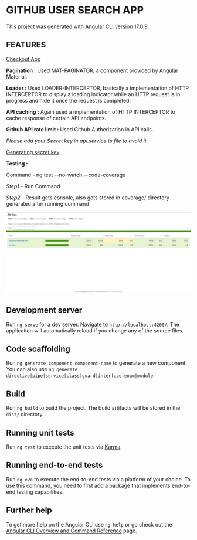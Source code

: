 # GITHUB USER SEARCH APP

This project was generated with [Angular CLI](https://github.com/angular/angular-cli) version 17.0.9.

## FEATURES

[Checkout App ](https://pinnacle20.github.io/fyle-internship-challenge-23/)

**Pagination :**
Used MAT-PAGINATOR, a component provided by Angular Material.

**Loader :**
Used LOADER-INTERCEPTOR, basically a implementation of HTTP INTERCEPTOR to display a loading indicator while an HTTP request is in progress and hide it once the request is completed.

**API caching :**
Again used a implementation of HTTP INTERCEPTOR to cache response of certain API endpoints.

**Github API rate limit :**
Used Github Autherization in API calls.

_Please add your Secret key in api.service.ts file to avoid it_

[Generating secret key](https://docs.github.com/en/enterprise-server@3.9/authentication/keeping-your-account-and-data-secure/managing-your-personal-access-tokens#creating-a-personal-access-token)

**Testing :**

Command - ng test --no-watch --code-coverage

_Step1 -_ Run Command

_Step2 -_ Result gets console, also gets stored in coverage/ directory generated after running command

![CodeCoverage](https://github.com/pinnacle20/GitHub-User-Search/blob/master/src/assets/code%20coverage.PNG)

## Development server

Run `ng serve` for a dev server. Navigate to `http://localhost:4200/`. The application will automatically reload if you change any of the source files.

## Code scaffolding

Run `ng generate component component-name` to generate a new component. You can also use `ng generate directive|pipe|service|class|guard|interface|enum|module`.

## Build

Run `ng build` to build the project. The build artifacts will be stored in the `dist/` directory.

## Running unit tests

Run `ng test` to execute the unit tests via [Karma](https://karma-runner.github.io).

## Running end-to-end tests

Run `ng e2e` to execute the end-to-end tests via a platform of your choice. To use this command, you need to first add a package that implements end-to-end testing capabilities.

## Further help

To get more help on the Angular CLI use `ng help` or go check out the [Angular CLI Overview and Command Reference](https://angular.io/cli) page.

